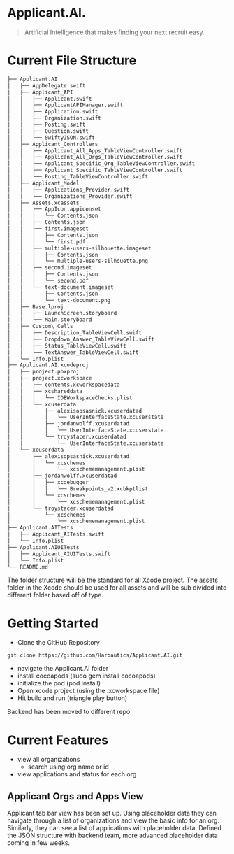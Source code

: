 #  Applicant.AI.
> Artificial Intelligence that makes finding your next recruit easy.

# Current File Structure
```bash
├── Applicant.AI
│   ├── AppDelegate.swift
│   ├── Applicant_API
│   │   ├── Applicant.swift
│   │   ├── ApplicantAPIManager.swift
│   │   ├── Application.swift
│   │   ├── Organization.swift
│   │   ├── Posting.swift
│   │   ├── Question.swift
│   │   └── SwiftyJSON.swift
│   ├── Applicant_Controllers
│   │   ├── Applicant_All_Apps_TableViewController.swift
│   │   ├── Applicant_All_Orgs_TableViewController.swift
│   │   ├── Applicant_Specific_Org_TableViewController.swift
│   │   ├── Applicant_Specific_TableViewController.swift
│   │   └── Posting_TableViewController.swift
│   ├── Applicant_Model
│   │   ├── Applications_Provider.swift
│   │   └── Organizations_Provider.swift
│   ├── Assets.xcassets
│   │   ├── AppIcon.appiconset
│   │   │   └── Contents.json
│   │   ├── Contents.json
│   │   ├── first.imageset
│   │   │   ├── Contents.json
│   │   │   └── first.pdf
│   │   ├── multiple-users-silhouette.imageset
│   │   │   ├── Contents.json
│   │   │   └── multiple-users-silhouette.png
│   │   ├── second.imageset
│   │   │   ├── Contents.json
│   │   │   └── second.pdf
│   │   └── text-document.imageset
│   │       ├── Contents.json
│   │       └── text-document.png
│   ├── Base.lproj
│   │   ├── LaunchScreen.storyboard
│   │   └── Main.storyboard
│   ├── Custom\ Cells
│   │   ├── Description_TableViewCell.swift
│   │   ├── Dropdown_Answer_TableViewCell.swift
│   │   ├── Status_TableViewCell.swift
│   │   └── TextAnswer_TableViewCell.swift
│   └── Info.plist
├── Applicant.AI.xcodeproj
│   ├── project.pbxproj
│   ├── project.xcworkspace
│   │   ├── contents.xcworkspacedata
│   │   ├── xcshareddata
│   │   │   └── IDEWorkspaceChecks.plist
│   │   └── xcuserdata
│   │       ├── alexisopsasnick.xcuserdatad
│   │       │   └── UserInterfaceState.xcuserstate
│   │       ├── jordanwolff.xcuserdatad
│   │       │   └── UserInterfaceState.xcuserstate
│   │       └── troystacer.xcuserdatad
│   │           └── UserInterfaceState.xcuserstate
│   └── xcuserdata
│       ├── alexisopsasnick.xcuserdatad
│       │   └── xcschemes
│       │       └── xcschememanagement.plist
│       ├── jordanwolff.xcuserdatad
│       │   ├── xcdebugger
│       │   │   └── Breakpoints_v2.xcbkptlist
│       │   └── xcschemes
│       │       └── xcschememanagement.plist
│       └── troystacer.xcuserdatad
│           └── xcschemes
│               └── xcschememanagement.plist
├── Applicant.AITests
│   ├── Applicant_AITests.swift
│   └── Info.plist
├── Applicant.AIUITests
│   ├── Applicant_AIUITests.swift
│   └── Info.plist
└── README.md
```

The folder structure will be the standard for all Xcode project. The assets folder in the Xcode should be used 
for all assets and will be sub divided into different folder based off of type.

# Getting Started 

* Clone the GitHub Repository 
``` 
git clone https://github.com/Harbautics/Applicant.AI.git
```
- navigate the Applicant.AI folder
- install cocoapods (sudo gem install cocoapods)
- initialize the pod (pod install)
- Open xcode project (using the .xcworkspace file)
- Hit build and run (triangle play button)

Backend has been moved to different repo

# Current Features
- view all organizations 
  - search using org name or id
- view applications and status for each org

## Applicant Orgs and Apps View
Applicant tab bar view has been set up. Using placeholder data they can navigate through a list of organizations and view the basic info for an org.
Similarly, they can see a list of applications with placeholder data.
Defined the JSON structure with backend team, more advanced placeholder data coming in few weeks.

